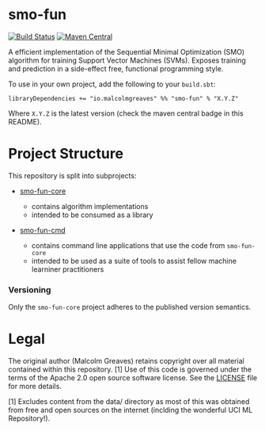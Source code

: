 # smo-fun
[![Build Status](https://travis-ci.org/malcolmgreaves/smo-fun.svg?branch=master)](https://travis-ci.org/malcolmgreaves/smo-fun) [![Maven Central](https://maven-badges.herokuapp.com/maven-central/io.malcolmgreaves/smo-fun_2.11/badge.svg?style=plastic)](https://maven-badges.herokuapp.com/maven-central/io.malcolmgreaves/smo-fun_2.11)

A efficient implementation of the Sequential Minimal Optimization (SMO) algorithm for training Support Vector Machines (SVMs). Exposes training and prediction in a side-effect free, functional programming style.

To use in your own project, add the following to your `build.sbt`:
```
libraryDependencies += "io.malcolmgreaves" %% "smo-fun" % "X.Y.Z"
```
Where `X.Y.Z` is the latest version (check the maven central badge in this README). 

# Project Structure

This repository is split into subprojects:

* [smo-fun-core](https://github.com/malcolmgreaves/smo-fun/tree/master/smo-fun-core)
  * contains algorithm implementations
  * intended to be consumed as a library
  
* [smo-fun-cmd](https://github.com/malcolmgreaves/smo-fun/tree/master/smo-fun-cmd)
  * contains command line applications that use the code from `smo-fun-core`
  * intended to be used as a suite of tools to assist fellow machine learniner practitioners
 
### Versioning
Only the `smo-fun-core` project adheres to the published version semantics.

# Legal

The original author (Malcolm Greaves) retains copyright over all material contained within this repository. [1] Use of this code is governed under the terms of the Apache 2.0 open source software license. See the [LICENSE](./LICENSE) file for more details.



[1] Excludes content from the data/ directory as most of this was obtained from free and open sources on the internet (inclding the wonderful UCI ML Repository!). 
